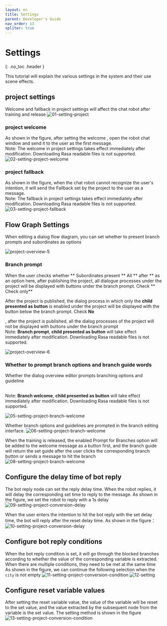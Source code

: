 ```yaml
---
layout: en
title: Settings
parent: Developer's Guide
nav_order: 13
spliter: true
---
```


# Settings
{: .no_toc .header }

This tutorial will explain the various settings in the system and their use scene effects.

## project settings

Welcome and fallback in project settings will affect the chat robot after training and release
![01-setting-project](/assets/images/tutorial/setting/01-setting.png)

### project welcome

As shown in the figure, after setting the welcome , open the robot chat window and send it to the user as the first message.
<br/>Note: The welcome in project settings takes effect immediately after modification. Downloading Rasa readable files is not supported.
![02-setting-project-welcome](/assets/images/tutorial/setting/02-setting.png)

### project fallback

As shown in the figure, when the chat robot cannot recognize the user's intention, it will send the Fallback set by the project to the user as a message.
<br/>Note: The fallback in project settings takes effect immediately after modification. Downloading Rasa readable files is not supported.
![03-setting-project-fallback](/assets/images/tutorial/setting/03-setting.png)

## Flow Graph Settings

When editing a dialog flow diagram, you can set whether to present branch prompts and subordinates as options

![project-overview-5](/assets/images/tutorial/setting/04-setting.png)

### Branch prompt

When the user checks whether ** Subordinates present ** All ** after ** as an option here, after publishing the project, all dialogue processes under the project will be displayed with buttons under the branch prompt. Check ** Check only**

After the project is published, the dialog process in which only the **child presented as button** is enabled under the project will be displayed with the button below the branch prompt. Check **No**

, after the project is published, all the dialog processes of the project will not be displayed with buttons under the branch prompt
<br/>Note: **Branch prompt**, **child presented as button** will take effect immediately after modification. Downloading Rasa readable files is not supported.

![project-overview-6](/assets/images/tutorial/setting/05-setting.png)

### Whether to prompt branch options and branch guide words

Whether the dialog overview editor prompts branching options and guideline

<br/>Note: **Branch welcome**, **child presented as button** will take effect immediately after modification. Downloading Rasa readable files is not supported.

![05-setting-project-branch-welcome](/assets/images/tutorial/setting/06-setting.png)

Whether branch options and guidelines are prompted in the branch editing interface.
![06-setting-project-branch-welcome](/assets/images/tutorial/setting/07-setting.png)

When the training is released, the enabled Prompt for Branches option will be added to the welcome message as a button first, and the branch guide will return the set guide after the user clicks the corresponding branch button or sends a message to hit the branch
![08-setting-project-branch-welcome](/assets/images/tutorial/setting/08-setting.png)

## Configure the delay time of bot reply

The bot reply node can set the reply delay time. When the robot replies, it will delay the corresponding set time to reply to the message. As shown in the figure, we set the robot to reply with a 1s delay
![09-setting-project-conversion-delay](/assets/images/tutorial/setting/09-setting.png)

When the user enters the intention to hit the bot reply with the set delay time, the bot will reply after the reset delay time. As shown in the figure：
![10-setting-project-conversion-delay](/assets/images/tutorial/setting/10-setting.png)

## Configure bot reply conditions

When the bot reply condition is set, it will go through the blocked branches according to whether the value of the corresponding variable is extracted. When there are multiple conditions, they need to be met at the same time
As shown in the figure, we can continue the following selection when the `city` is not empty
![11-setting-project-conversion-condition](/assets/images/tutorial/setting/11-setting.png)
![12-setting](/assets/images/tutorial/setting/11-setting.png)

## Configure reset variable values

After setting the reset variable value, the value of the variable will be reset to the set value, and the value extracted by the subsequent node from the variable is the set value. The setting method is shown in the figure
![13-setting-project-conversion-condition](/assets/images/tutorial/setting/13-setting.png)


